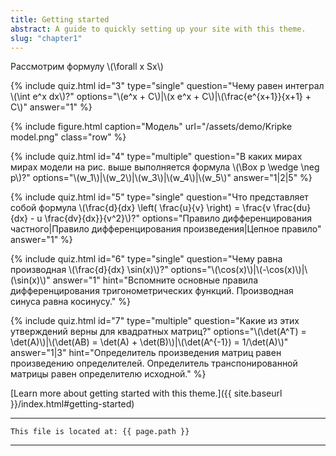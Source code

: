```yaml
---
title: Getting started
abstract: A guide to quickly setting up your site with this theme.
slug: "chapter1"
---
```


Рассмотрим формулу \\(\\forall x Sx\\)

{% include quiz.html 
  id="3" 
  type="single" 
  question="Чему равен интеграл \\(\\int e^x dx\\)?" 
  options="\\(e^x + C\\)|\\(x e^x + C\\)|\\(\\frac{e^{x+1}}{x+1} + C\\)" 
  answer="1" 
%}

{% include figure.html
    caption="Модель"
    url="/assets/demo/Kripke model.png"
    class="row"
%}

{% include quiz.html 
  id="4" 
  type="multiple" 
  question="В каких мирах мирах модели на рис. выше выполняется формула \\(\\Box p \wedge \neg p\\)?" 
  options="\\(w_1\\)|\\(w_2\\)|\\(w_3\\)|\\(w_4\\)|\\(w_5\\)" 
  answer="1|2|5" 
%}

{% include quiz.html 
  id="5" 
  type="single" 
  question="Что представляет собой формула \\(\\frac{d}{dx} \\left( \\frac{u}{v} \\right) = \\frac{v \\frac{du}{dx} - u \\frac{dv}{dx}}{v^2}\\)?" 
  options="Правило дифференцирования частного|Правило дифференцирования произведения|Цепное правило" 
  answer="1" 
%}

{% include quiz.html 
  id="6" 
  type="single" 
  question="Чему равна производная \\(\\frac{d}{dx} \\sin(x)\\)?" 
  options="\\(\\cos(x)\\)|\\(-\\cos(x)\\)|\\(\\sin(x)\\)" 
  answer="1" 
  hint="Вспомните основные правила дифференцирования тригонометрических функций. Производная синуса равна косинусу." 
%}

{% include quiz.html 
  id="7" 
  type="multiple" 
  question="Какие из этих утверждений верны для квадратных матриц?" 
  options="\\(\\det(A^T) = \\det(A)\\)|\\(\\det(AB) = \\det(A) + \\det(B)\\)|\\(\\det(A^{-1}) = 1/\\det(A)\\)" 
  answer="1|3" 
  hint="Определитель произведения матриц равен произведению определителей. Определитель транспонированной матрицы равен определителю исходной." 
%}

[Learn more about getting started with this theme.]({{ site.baseurl }}/index.html#getting-started)

---
```
This file is located at: {{ page.path }}
```
---
